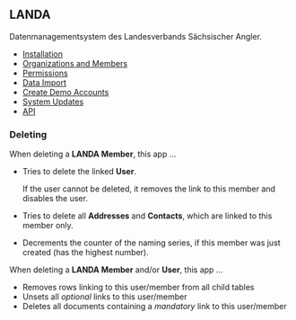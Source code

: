 ## LANDA

Datenmanagementsystem des Landesverbands Sächsischer Angler.

- [Installation](docs/installation.md)
- [Organizations and Members](docs/organizations-and-members.md)
- [Permissions](docs/permissions.md)
- [Data Import](docs/data-import.md)
- [Create Demo Accounts](docs/demo-accounts.md)
- [System Updates](docs/system-updates.md)
- [API](docs/api.md)

### Deleting

When deleting a **LANDA Member**, this app ...

- Tries to delete the linked **User**.

    If the user cannot be deleted, it removes the link to this member and disables the user.

- Tries to delete all **Addresses** and **Contacts**, which are linked to this member only.
- Decrements the counter of the naming series, if this member was just created (has the highest number).

When deleting a **LANDA Member** and/or **User**, this app ...

- Removes rows linking to this user/member from all child tables
- Unsets all *optional* links to this user/member
- Deletes all documents containing a *mandatory* link to this user/member
